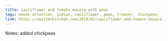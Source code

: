 ```yaml
---
title: cauliflower and tomato masala with peas
tags: needs-attention, indian, cauliflower, peas, freezer, chickpeas
link: https://smittenkitchen.com/2019/02/cauliflower-and-tomato-masala-with-peas/
---
```

Notes: added chickpeas

